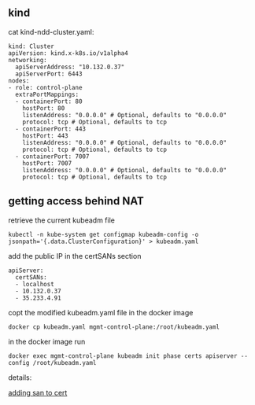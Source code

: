 ## kind

cat kind-ndd-cluster.yaml:

```
kind: Cluster
apiVersion: kind.x-k8s.io/v1alpha4
networking:
  apiServerAddress: "10.132.0.37"
  apiServerPort: 6443
nodes:
- role: control-plane
  extraPortMappings:
  - containerPort: 80
    hostPort: 80
    listenAddress: "0.0.0.0" # Optional, defaults to "0.0.0.0"
    protocol: tcp # Optional, defaults to tcp
  - containerPort: 443
    hostPort: 443
    listenAddress: "0.0.0.0" # Optional, defaults to "0.0.0.0"
    protocol: tcp # Optional, defaults to tcp
  - containerPort: 7007
    hostPort: 7007
    listenAddress: "0.0.0.0" # Optional, defaults to "0.0.0.0"
    protocol: tcp # Optional, defaults to tcp
```

## getting access behind NAT

retrieve the current kubeadm file

```
kubectl -n kube-system get configmap kubeadm-config -o jsonpath='{.data.ClusterConfiguration}' > kubeadm.yaml
```

add the public IP in the certSANs section

```
apiServer:
  certSANs:
  - localhost
  - 10.132.0.37
  - 35.233.4.91
```

copt the modified kubeadm.yaml file in the docker image

```
docker cp kubeadm.yaml mgmt-control-plane:/root/kubeadm.yaml
```

in the docker image run

```
docker exec mgmt-control-plane kubeadm init phase certs apiserver --config /root/kubeadm.yaml
```

details:

[adding san to cert](https://blog.scottlowe.org/2019/07/30/adding-a-name-to-kubernetes-api-server-certificate/)
